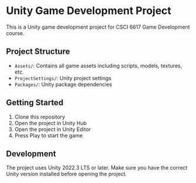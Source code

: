 # Unity Game Development Project

This is a Unity game development project for CSCI 6617 Game Development course.

## Project Structure

- `Assets/`: Contains all game assets including scripts, models, textures, etc.
- `ProjectSettings/`: Unity project settings
- `Packages/`: Unity package dependencies

## Getting Started

1. Clone this repository
2. Open the project in Unity Hub
3. Open the project in Unity Editor
4. Press Play to start the game

## Development

The project uses Unity 2022.3 LTS or later. Make sure you have the correct Unity version installed before opening the project.
